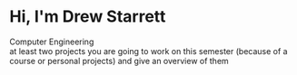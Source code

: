 # Hi, I'm Drew Starrett
Computer Engineering\
at least two projects you are going to work on this semester (because of a course or personal projects) and give an overview of them
